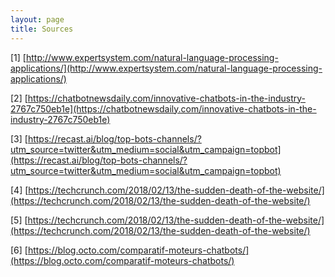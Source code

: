 ```yaml
---
layout: page
title: Sources
---
```



[1] [http://www.expertsystem.com/natural-language-processing-applications/](http://www.expertsystem.com/natural-language-processing-applications/)

[2] [https://chatbotnewsdaily.com/innovative-chatbots-in-the-industry-2767c750eb1e](https://chatbotnewsdaily.com/innovative-chatbots-in-the-industry-2767c750eb1e)

[3] [https://recast.ai/blog/top-bots-channels/?utm_source=twitter&utm_medium=social&utm_campaign=topbot](https://recast.ai/blog/top-bots-channels/?utm_source=twitter&utm_medium=social&utm_campaign=topbot)

[4] [https://techcrunch.com/2018/02/13/the-sudden-death-of-the-website/](https://techcrunch.com/2018/02/13/the-sudden-death-of-the-website/)

[5] [https://techcrunch.com/2018/02/13/the-sudden-death-of-the-website/](https://techcrunch.com/2018/02/13/the-sudden-death-of-the-website/)

[6] [https://blog.octo.com/comparatif-moteurs-chatbots/](https://blog.octo.com/comparatif-moteurs-chatbots/)
